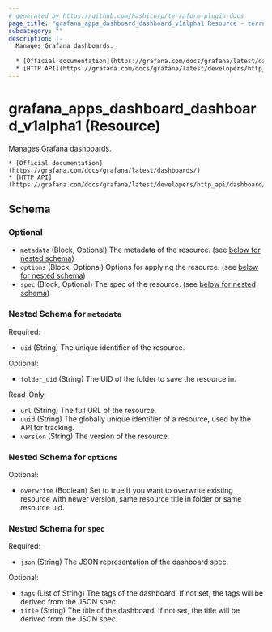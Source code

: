 ```yaml
---
# generated by https://github.com/hashicorp/terraform-plugin-docs
page_title: "grafana_apps_dashboard_dashboard_v1alpha1 Resource - terraform-provider-grafana"
subcategory: ""
description: |-
  Manages Grafana dashboards.
  
  * [Official documentation](https://grafana.com/docs/grafana/latest/dashboards/)
  * [HTTP API](https://grafana.com/docs/grafana/latest/developers/http_api/dashboard/)
---
```


# grafana_apps_dashboard_dashboard_v1alpha1 (Resource)

Manages Grafana dashboards.

	* [Official documentation](https://grafana.com/docs/grafana/latest/dashboards/)
	* [HTTP API](https://grafana.com/docs/grafana/latest/developers/http_api/dashboard/)



<!-- schema generated by tfplugindocs -->
## Schema

### Optional

- `metadata` (Block, Optional) The metadata of the resource. (see [below for nested schema](#nestedblock--metadata))
- `options` (Block, Optional) Options for applying the resource. (see [below for nested schema](#nestedblock--options))
- `spec` (Block, Optional) The spec of the resource. (see [below for nested schema](#nestedblock--spec))

<a id="nestedblock--metadata"></a>
### Nested Schema for `metadata`

Required:

- `uid` (String) The unique identifier of the resource.

Optional:

- `folder_uid` (String) The UID of the folder to save the resource in.

Read-Only:

- `url` (String) The full URL of the resource.
- `uuid` (String) The globally unique identifier of a resource, used by the API for tracking.
- `version` (String) The version of the resource.


<a id="nestedblock--options"></a>
### Nested Schema for `options`

Optional:

- `overwrite` (Boolean) Set to true if you want to overwrite existing resource with newer version, same resource title in folder or same resource uid.


<a id="nestedblock--spec"></a>
### Nested Schema for `spec`

Required:

- `json` (String) The JSON representation of the dashboard spec.

Optional:

- `tags` (List of String) The tags of the dashboard. If not set, the tags will be derived from the JSON spec.
- `title` (String) The title of the dashboard. If not set, the title will be derived from the JSON spec.
